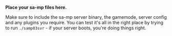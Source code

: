 **Place your sa-mp files here.**

Make sure to include the sa-mp server binary, the gamemode, server config and any plugins you require. You can test it's all in the right place by trying to run `./samp03svr` - if your server boots, you're doing things right.
